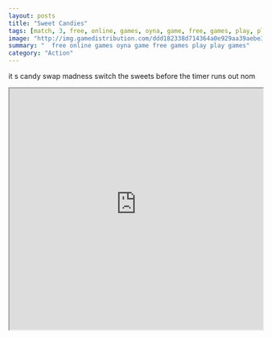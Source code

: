 ```yaml
---
layout: posts
title: "Sweet Candies"
tags: [match, 3, free, online, games, oyna, game, free, games, play, play, games]
image: "http://img.gamedistribution.com/ddd182338d714364a0e929aa39aebe30.jpg"
summary: "  free online games oyna game free games play play games"
category: "Action"
---
```


it s candy swap madness switch the sweets before the timer runs out nom

<iframe width="100%" height="480px;" src="http://flash.gamedistribution.com?game=ddd182338d714364a0e929aa39aebe30"></iframe>